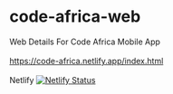 # code-africa-web
Web Details For Code Africa Mobile App
<br><br>
<a href="https://code-africa.netlify.app/index.html">https://code-africa.netlify.app/index.html</a>
<br><br>
Netlify
[![Netlify Status](https://api.netlify.com/api/v1/badges/bd8782b7-dbe6-41a5-a449-c87c9d13cfb6/deploy-status)](https://app.netlify.com/sites/vigilant-johnson-f5b995/deploys)
